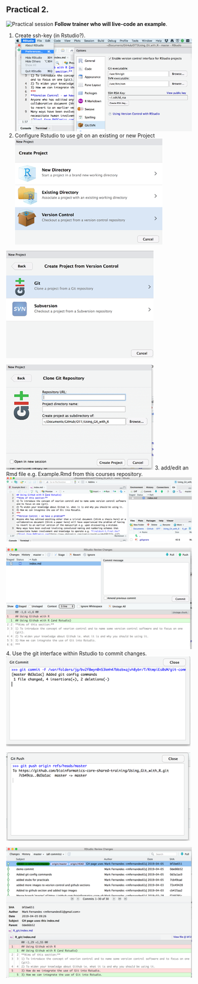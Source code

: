## Practical 2. 
![Practical session](https://upload.wikimedia.org/wikipedia/commons/thumb/2/24/Cartoon_Guy_In_Deep_Thought_Using_A_Computer.svg/95px-Cartoon_Guy_In_Deep_Thought_Using_A_Computer.svg.png) **Follow trainer who will live-code an example**.      
1. Create ssh-key (in Rstudio?).  
![ss9](Screenshots/SS9_small.png)
2. Configure Rstudio to use git on an existing or new Project
![ss6](Screenshots/SS6_small.png)

![ss7](Screenshots/SS7_small.png)

![ss8](Screenshots/SS8_small.png)
3. add/edit an Rmd file e.g. Example.Rmd from this courses repository.
![ss3](Screenshots/SS3_small.png)

![ss4](Screenshots/SS4_small.png)
4. Use the git interface within Rstudio to commit changes.  
![ss1](Screenshots/SS1_small.png)

![ss2](Screenshots/SS2_small.png)

![ss5](Screenshots/SS5_small.png) 
